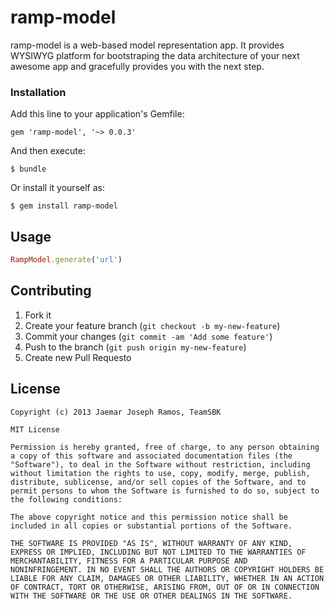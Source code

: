 ramp-model
==

ramp-model is a web-based model representation app. It provides WYSIWYG platform
for bootstraping the data architecture of your next awesome app and gracefully
provides you with the next step.

### Installation

Add this line to your application's Gemfile:

```
gem 'ramp-model', '~> 0.0.3'
```

And then execute:

```shell
$ bundle
```

Or install it yourself as:

```shell
$ gem install ramp-model
```

## Usage

```ruby
RampModel.generate('url')
```

## Contributing

1. Fork it
2. Create your feature branch (`git checkout -b my-new-feature`)
3. Commit your changes (`git commit -am 'Add some feature'`)
4. Push to the branch (`git push origin my-new-feature`)
5. Create new Pull Requesto


## License

```
Copyright (c) 2013 Jaemar Joseph Ramos, TeamSBK

MIT License

Permission is hereby granted, free of charge, to any person obtaining
a copy of this software and associated documentation files (the
"Software"), to deal in the Software without restriction, including
without limitation the rights to use, copy, modify, merge, publish,
distribute, sublicense, and/or sell copies of the Software, and to
permit persons to whom the Software is furnished to do so, subject to
the following conditions:

The above copyright notice and this permission notice shall be
included in all copies or substantial portions of the Software.

THE SOFTWARE IS PROVIDED "AS IS", WITHOUT WARRANTY OF ANY KIND,
EXPRESS OR IMPLIED, INCLUDING BUT NOT LIMITED TO THE WARRANTIES OF
MERCHANTABILITY, FITNESS FOR A PARTICULAR PURPOSE AND
NONINFRINGEMENT. IN NO EVENT SHALL THE AUTHORS OR COPYRIGHT HOLDERS BE
LIABLE FOR ANY CLAIM, DAMAGES OR OTHER LIABILITY, WHETHER IN AN ACTION
OF CONTRACT, TORT OR OTHERWISE, ARISING FROM, OUT OF OR IN CONNECTION
WITH THE SOFTWARE OR THE USE OR OTHER DEALINGS IN THE SOFTWARE.
```

